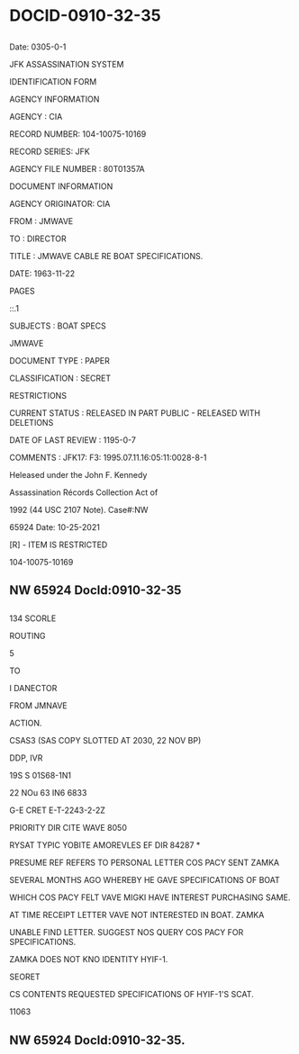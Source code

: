 # DOCID-0910-32-35

##
Date: 0305-0-1

JFK ASSASSINATION SYSTEM

IDENTIFICATION FORM

AGENCY INFORMATION

AGENCY : CIA

RECORD NUMBER: 104-10075-10169

RECORD SERIES: JFK

AGENCY FILE NUMBER : 80T01357A

DOCUMENT INFORMATION

AGENCY ORIGINATOR: CIA

FROM : JMWAVE

TO : DIRECTOR

TITLE : JMWAVE CABLE RE BOAT SPECIFICATIONS.

DATE: 1963-11-22

PAGES

::.1

SUBJECTS : BOAT SPECS

JMWAVE

DOCUMENT TYPE : PAPER

CLASSIFICATION : SECRET

RESTRICTIONS

CURRENT STATUS : RELEASED IN PART PUBLIC - RELEASED WITH DELETIONS

DATE OF LAST REVIEW : 1195-0-7

COMMENTS : JFK17: F3: 1995.07.11.16:05:11:0028-8-1

Heleased under the John F. Kennedy

Assassination Récords Collection Act of

1992 (44 USC 2107 Note). Case#:NW

65924 Date: 10-25-2021

[R] - ITEM IS RESTRICTED

104-10075-10169

NW 65924 Docld:0910-32-35
---

##
134 SCORLE

ROUTING

5

TO

I DANECTOR

FROM JMNAVE

ACTION.

CSAS3 (SAS COPY SLOTTED AT 2030, 22 NOV BP)

DDP, IVR

19S S 01S68-1N1

22 NOu 63 IN6 6833

G-E CRET E-T-2243-2-2Z

PRIORITY DIR CITE WAVE 8050

RYSAT TYPIC YOBITE AMOREVLES EF DIR 84287 *

PRESUME REF REFERS TO PERSONAL LETTER COS PACY SENT ZAMKA

SEVERAL MONTHS AGO WHEREBY HE GAVE SPECIFICATIONS OF BOAT

WHICH COS PACY FELT VAVE MIGKI HAVE INTEREST PURCHASING SAME.

AT TIME RECEIPT LETTER VAVE NOT INTERESTED IN BOAT. ZAMKA

UNABLE FIND LETTER. SUGGEST NOS QUERY COS PACY FOR SPECIFICATIONS.

ZAMKA DOES NOT KNO IDENTITY HYIF-1.

SEORET

CS CONTENTS REQUESTED SPECIFICATIONS OF HYIF-1'S SCAT.

11063

NW 65924 Docld:0910-32-35.
---

